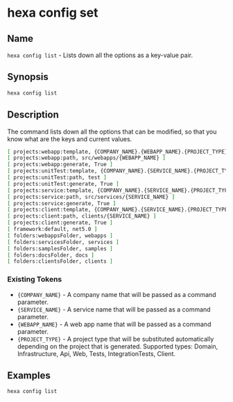 # hexa config set

## Name

`hexa config list` - Lists down all the options as a key-value pair.

## Synopsis

```bash
hexa config list
```

## Description

The command lists down all the options that can be modified, so that you know what are the keys and current values.

```bash
[ projects:webapp:template, {COMPANY_NAME}.{WEBAPP_NAME}.{PROJECT_TYPE} ]
[ projects:webapp:path, src/webapps/{WEBAPP_NAME} ]
[ projects:webapp:generate, True ]
[ projects:unitTest:template, {COMPANY_NAME}.{SERVICE_NAME}.{PROJECT_TYPE} ]
[ projects:unitTest:path, test ]
[ projects:unitTest:generate, True ]
[ projects:service:template, {COMPANY_NAME}.{SERVICE_NAME}.{PROJECT_TYPE} ]
[ projects:service:path, src/services/{SERVICE_NAME} ]
[ projects:service:generate, True ]
[ projects:client:template, {COMPANY_NAME}.{SERVICE_NAME}.{PROJECT_TYPE} ]
[ projects:client:path, clients/{SERVICE_NAME} ]
[ projects:client:generate, True ]
[ framework:default, net5.0 ]
[ folders:webappsFolder, webapps ]
[ folders:servicesFolder, services ]
[ folders:samplesFolder, samples ]
[ folders:docsFolder, docs ]
[ folders:clientsFolder, clients ]
```

### Existing Tokens

- `{COMPANY_NAME}` - A company name that will be passed as a command parameter.
- `{SERVICE_NAME}` - A service name that will be passed as a command parameter.
- `{WEBAPP_NAME}` - A web app name that will be passed as a command parameter.
- `{PROJECT_TYPE}` - A project type that will be substituted automatically depending on the project that is generated. Supported types: Domain, Infrastructure, Api, Web, Tests, IntegrationTests, Client.

## Examples

```bash
hexa config list
```
